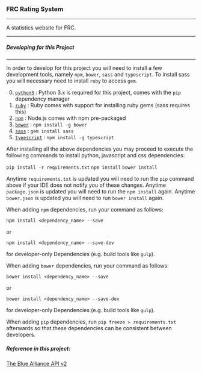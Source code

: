 ### FRC Rating System

---

A statistics website for FRC.

---

##### Developing for this Project
---

In order to develop for this project you will need to install a few
development tools, namely `npm`, `bower`, `sass` and `typescript`. To install
 sass you will necessary need to install `ruby` to access `gem`.

0. [`python3`](https://www.python.org/) : Python 3.x is required for this project, comes with the `pip` dependency manager
0. [`ruby`](https://www.ruby-lang.org/en/) : Ruby comes with support for installing ruby gems (sass requires this)
1. [`npm`](https://nodejs.org/en/) : Node.js comes with npm pre-packaged
2. [`bower`](http://bower.io/) : `npm install -g bower`
3. [`sass`](http://sass-lang.com/) : `gem install sass`
4. [`typescript`](https://www.typescriptlang.org/) : `npm install -g typescript`

After installing all the above dependencies you may proceed to execute the following commands to install
python, javascript and css dependencies:

`pip install -r requirements.txt`
`npm install`
`bower install`

Anytime `requirements.txt` is updated you will need to run the `pip` command above if your IDE does not notify you of
these changes. Anytime `package.json` is updated you will need to run the `npm install` again. Anytime `bower.json` is updated
you will need to run `bower install` again.

When adding `npm` dependencies, run your command as follows:

`npm install <dependency_name> --save`

or

`npm install <dependency_name> --save-dev`

for developer-only Dependencies (e.g. build tools like `gulp`).

When adding `bower` dependencies, run your command as follows:

`bower install <dependency_name> --save`

or

`bower install <dependency_name> --save-dev`

for developer-only Dependencies (e.g. build tools like `gulp`).

When adding `pip` dependencies, run `pip freeze > requirements.txt` afterwards
so that these dependencies can be consistent between developers.

##### Reference in this project:

[The Blue Alliance API v2](http://www.thebluealliance.com/apidocs)